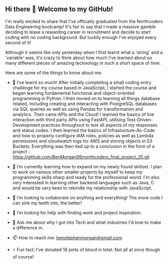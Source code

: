 ## Hi there 👋 Welcome to my GitHub!

I'm really excited to share that I've officially graduated from the Northcoders Data Engineering bootcamp! It's fair to say that I made a massive gamble deciding to leave a rewarding career in recruitment and decide to start coding with no coding background. But luckily enough I've enjoyed every second of it!

Although it seems like only yesterday when I first learnt what a 'string' and a 'variable' was, it's crazy to think about how much I've learned about so many different pieces of amazing technology in such a short space of time.

Here are some of the things to know about me:

- 🔭 I’ve learnt so much! After initially completing a small coding entry challenge for my course based in JavaScript, I started the course and began learning fundamental functional and object-oriented programming in Python. I then moved on to learning all things database related, including creating and interacting with PostgreSQL databases via SQL queries as well as using Pandas for transformation and analytics. Then came APIs and the Cloud! I learned the basics of live interaction with third party APIs using FastAPI, utilising Test-Driven-Development practices throughout to test all aspects of my responses and status codes. I then learned the basics of Infrastucture-As-Code and how to properly configure IAM roles, policies as well as Lambda permissions and cloudwatch logs for AWS and storing objects in S3 Buckets. Everything was then tied up to a conclusion in the form of a project - https://github.com/BenMorgan99/northcoders_final_project_25.git 
  
- 🌱 I’m currently learning how to expand on my newly found skillset. I plan to work on various other smaller projects by myself to keep my programming skills sharp and ready for the professional world. I'm also very interested in learning other backend languages such as Java, C and would be very keen to rekindle my relationship with JavaScript.
  
- 👯 I’m looking to collaborate on anything and everything! The more code I can sink my teeth into, the better!
  
- 🤔 I’m looking for help with finding work and project inspiration.
  
- 💬 Ask me about why I got into Tech and what industries I'd love to make a difference in.
  
- 📫 How to reach me: benstephenmorgan@gmail.com 

- ⚡ Fun fact: I've donated 18 pints of blood in total. Not all at once though of course!

